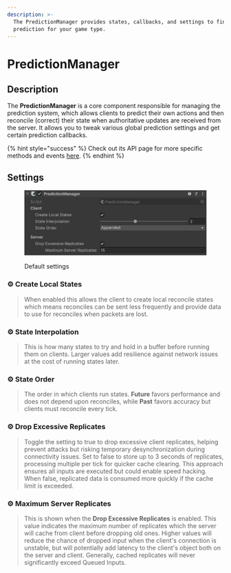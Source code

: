 ```yaml
---
description: >-
  The PredictionManager provides states, callbacks, and settings to fine tuning
  prediction for your game type.
---
```


# PredictionManager

## Description <a href="#server-and-host" id="server-and-host"></a>

The **PredictionManager** is a core component responsible for managing the prediction system, which allows clients to predict their own actions and then reconcile (correct) their state when authoritative updates are received from the server. It allows you to tweak various global prediction settings and get certain prediction callbacks.

{% hint style="success" %}
Check out its API page for more specific methods and events [here](https://fish-networking.com/FishNet/api/api/FishNet.Managing.Predicting.PredictionManager.html).
{% endhint %}

## Settings <a href="#server-and-host" id="server-and-host"></a>

<div align="left"><figure><img src="../../../.gitbook/assets/prediction-manager-component (1).png" alt=""><figcaption><p>Default settings</p></figcaption></figure></div>

### :gear: Create Local States

> When enabled this allows the client to create local reconcile states which means reconciles can be sent less frequently and provide data to use for reconciles when packets are lost.

### :gear: State **Interpolation**

> This is how many states to try and hold in a buffer before running them on clients. Larger values add resilience against network issues at the cost of running states later.

### :gear: State **Order**

> The order in which clients run states. **Future** favors performance and does not depend upon reconciles, while **Past** favors accuracy but clients must reconcile every tick.

### :gear: **Drop Excessive Replicates**

> Toggle the setting to true to drop excessive client replicates, helping prevent attacks but risking temporary desynchronization during connectivity issues. Set to false to store up to 3 seconds of replicates, processing multiple per tick for quicker cache clearing. This approach ensures all inputs are executed but could enable speed hacking. When false, replicated data is consumed more quickly if the cache limit is exceeded.

### :gear: Maximum Server Replicates

> This is shown when the **Drop Excessive Replicates** is enabled. This value indicates the maximum number of replicates which the server will cache from client before dropping old ones. Higher values will reduce the chance of dropped input when the client's connection is unstable, but will potentially add latency to the client's object both on the server and client. Generally, cached replicates will never significantly exceed Queued Inputs.
